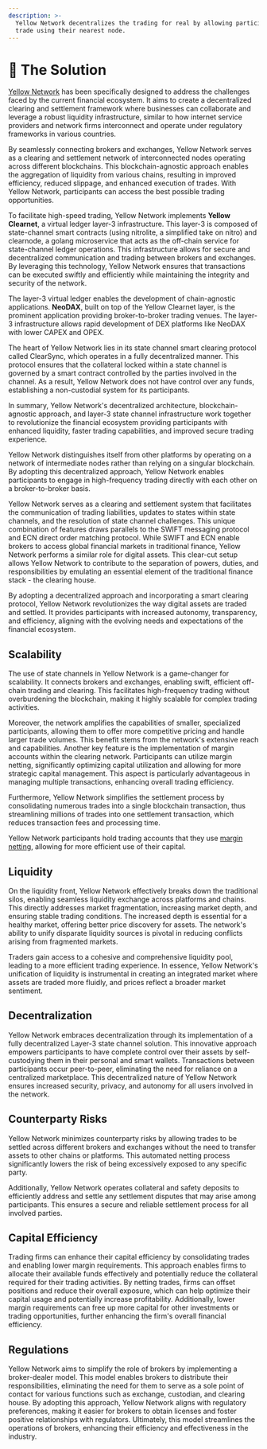 ```yaml
---
description: >-
  Yellow Network decentralizes the trading for real by allowing participants to
  trade using their nearest node.
---
```


# 🚀 The Solution

[Yellow Network](https://www.yellow.org/) has been specifically designed to address the challenges faced by the current financial ecosystem. It aims to create a decentralized clearing and settlement framework where businesses can collaborate and leverage a robust liquidity infrastructure, similar to how internet service providers and network firms interconnect and operate under regulatory frameworks in various countries.

By seamlessly connecting brokers and exchanges, Yellow Network serves as a clearing and settlement network of interconnected nodes operating across different blockchains. This blockchain-agnostic approach enables the aggregation of liquidity from various chains, resulting in improved efficiency, reduced slippage, and enhanced execution of trades. With Yellow Network, participants can access the best possible trading opportunities.

To facilitate high-speed trading, Yellow Network implements **Yellow Clearnet**, a virtual ledger layer-3 infrastructure. This layer-3 is composed of state-channel smart contracts (using nitrolite, a simplified take on nitro) and clearnode, a golang microservice that acts as the off-chain service for state-channel ledger operations. This infrastructure allows for secure and decentralized communication and trading between brokers and exchanges. By leveraging this technology, Yellow Network ensures that transactions can be executed swiftly and efficiently while maintaining the integrity and security of the network.

The layer-3 virtual ledger enables the development of chain-agnostic applications. **NeoDAX**, built on top of the Yellow Clearnet layer, is the prominent application providing broker-to-broker trading venues. The layer-3 infrastructure allows rapid development of DEX platforms like NeoDAX with lower CAPEX and OPEX.

The heart of Yellow Network lies in its state channel smart clearing protocol called ClearSync, which operates in a fully decentralized manner. This protocol ensures that the collateral locked within a state channel is governed by a smart contract controlled by the parties involved in the channel. As a result, Yellow Network does not have control over any funds, establishing a non-custodial system for its participants.

In summary, Yellow Network's decentralized architecture, blockchain-agnostic approach, and layer-3 state channel infrastructure work together to revolutionize the financial ecosystem providing participants with enhanced liquidity, faster trading capabilities, and improved secure trading experience.

Yellow Network distinguishes itself from other platforms by operating on a network of intermediate nodes rather than relying on a singular blockchain. By adopting this decentralized approach, Yellow Network enables participants to engage in high-frequency trading directly with each other on a broker-to-broker basis.

Yellow Network serves as a clearing and settlement system that facilitates the communication of trading liabilities, updates to states within state channels, and the resolution of state channel challenges. This unique combination of features draws parallels to the SWIFT messaging protocol and ECN direct order matching protocol. While SWIFT and ECN enable brokers to access global financial markets in traditional finance, Yellow Network performs a similar role for digital assets. This clear-cut setup allows Yellow Network to contribute to the separation of powers, duties, and responsibilities by emulating an essential element of the traditional finance stack - the clearing house.

By adopting a decentralized approach and incorporating a smart clearing protocol, Yellow Network revolutionizes the way digital assets are traded and settled. It provides participants with increased autonomy, transparency, and efficiency, aligning with the evolving needs and expectations of the financial ecosystem.

## Scalability

The use of state channels in Yellow Network is a game-changer for scalability. It connects brokers and exchanges, enabling swift, efficient off-chain trading and clearing. This facilitates high-frequency trading without overburdening the blockchain, making it highly scalable for complex trading activities.

Moreover, the network amplifies the capabilities of smaller, specialized participants, allowing them to offer more competitive pricing and handle larger trade volumes. This benefit stems from the network's extensive reach and capabilities. Another key feature is the implementation of margin accounts within the clearing network. Participants can utilize margin netting, significantly optimizing capital utilization and allowing for more strategic capital management. This aspect is particularly advantageous in managing multiple transactions, enhancing overall trading efficiency.

Furthermore, Yellow Network simplifies the settlement process by consolidating numerous trades into a single blockchain transaction, thus streamlining millions of trades into one settlement transaction, which reduces transaction fees and processing time.

Yellow Network participants hold trading accounts that they use [margin netting](../../legacy/architecture-and-design/smart-clearing-protocol.md), allowing for more efficient use of their capital.

## Liquidity

On the liquidity front, Yellow Network effectively breaks down the traditional silos, enabling seamless liquidity exchange across platforms and chains. This directly addresses market fragmentation, increasing market depth, and ensuring stable trading conditions. The increased depth is essential for a healthy market, offering better price discovery for assets. The network's ability to unify disparate liquidity sources is pivotal in reducing conflicts arising from fragmented markets.

Traders gain access to a cohesive and comprehensive liquidity pool, leading to a more efficient trading experience. In essence, Yellow Network's unification of liquidity is instrumental in creating an integrated market where assets are traded more fluidly, and prices reflect a broader market sentiment.

## Decentralization

Yellow Network embraces decentralization through its implementation of a fully decentralized Layer-3 state channel solution. This innovative approach empowers participants to have complete control over their assets by self-custodying them in their personal and smart wallets. Transactions between participants occur peer-to-peer, eliminating the need for reliance on a centralized marketplace. This decentralized nature of Yellow Network ensures increased security, privacy, and autonomy for all users involved in the network.

## Counterparty Risks

Yellow Network minimizes counterparty risks by allowing trades to be settled across different brokers and exchanges without the need to transfer assets to other chains or platforms. This automated netting process significantly lowers the risk of being excessively exposed to any specific party.

Additionally, Yellow Network operates collateral and safety deposits to efficiently address and settle any settlement disputes that may arise among participants. This ensures a secure and reliable settlement process for all involved parties.

## Capital Efficiency

Trading firms can enhance their capital efficiency by consolidating trades and enabling lower margin requirements. This approach enables firms to allocate their available funds effectively and potentially reduce the collateral required for their trading activities. By netting trades, firms can offset positions and reduce their overall exposure, which can help optimize their capital usage and potentially increase profitability. Additionally, lower margin requirements can free up more capital for other investments or trading opportunities, further enhancing the firm's overall financial efficiency.

## Regulations

Yellow Network aims to simplify the role of brokers by implementing a broker-dealer model. This model enables brokers to distribute their responsibilities, eliminating the need for them to serve as a sole point of contact for various functions such as exchange, custodian, and clearing house. By adopting this approach, Yellow Network aligns with regulatory preferences, making it easier for brokers to obtain licenses and foster positive relationships with regulators. Ultimately, this model streamlines the operations of brokers, enhancing their efficiency and effectiveness in the industry.
